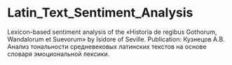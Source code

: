 # Latin_Text_Sentiment_Analysis
Lexicon-based sentiment analysis of the «Historia de regibus Gothorum, Wandalorum et Suevorum» by Isidore of Seville.
Publication: Кузнецов А.В. Анализ тональности средневековых латинских текстов на основе словаря эмоциональной лексики.
